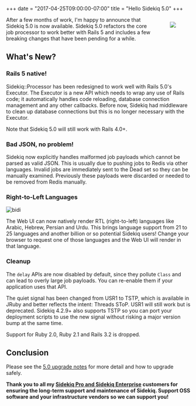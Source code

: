 +++
date = "2017-04-25T09:00:00-07:00"
title = "Hello Sidekiq 5.0"
+++

<figure style="float: right;">
 <img src="/images/50.jpg"/>
</figure>

After a few months of work, I'm happy to announce that Sidekiq 5.0 is
now available.  Sidekiq 5.0 refactors the core job processor to work better
with Rails 5 and includes a few breaking changes that have been pending for a
while.

## What's New?

### Rails 5 native!

Sidekiq::Processor has been redesigned to work well
with Rails 5.0's Executor.  The Executor is a new API which needs
to wrap any use of Rails code; it automatically handles code reloading,
database connection management and any other callbacks.  Before now,
Sidekiq had middleware to clean up database connections but
this is no longer necessary with the Executor.

Note that Sidekiq 5.0 will still work with Rails 4.0+.

### Bad JSON, no problem!

Sidekiq now explicitly handles malformed job payloads which cannot be
parsed as valid JSON.  This is usually due to pushing jobs to Redis via
other languages.  Invalid jobs are immediately sent to the Dead set so
they can be manually examined.  Previously these payloads were discarded
or needed to be removed from Redis manually.

### Right-to-Left Languages

![bidi](/images/bidi.png)

The Web UI can now natively render RTL (right-to-left) languages like
Arabic, Hebrew, Persian and Urdu.  This brings language support from 21
to 25 languages and another billion or so potential Sidekiq users!
Change your browser to request one of those languages
and the Web UI will render in that language.

### Cleanup

The `delay` APIs are now disabled by default, since they pollute
`Class` and can lead to overly large job payloads.  You can re-enable
them if your application uses that API.

The quiet signal has been changed from USR1 to TSTP, which is available in JRuby
and better reflects the intent: Threads SToP.  USR1 will still work but is
deprecated. Sidekiq 4.2.9+ also supports TSTP so you can port your
deployment scripts to use the new signal without risking a major version bump
at the same time.

Support for Ruby 2.0, Ruby 2.1 and Rails 3.2 is dropped.

## Conclusion

Please see the [5.0 upgrade notes](https://github.com/mperham/sidekiq/blob/master/5.0-Upgrade.md) for more detail and how to upgrade safely.

**Thank you to all my [Sidekiq Pro and Sidekiq Enterprise](http://sidekiq.org) customers for
ensuring the long-term support and maintenance of Sidekiq.  Support OSS software
and your infrastructure vendors so we can support you!**
